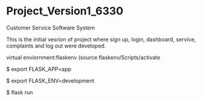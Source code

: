 # Project_Version1_6330
Customer Service Software System

This is the initial vesrion of project where sign up, login, dashboard, service, complaints and log out were developed.

virtual enviornment:flaskenv (source flaskenv/Scripts/activate

$ export FLASK_APP=app

$ export FLASK_ENV=development

$ flask run
